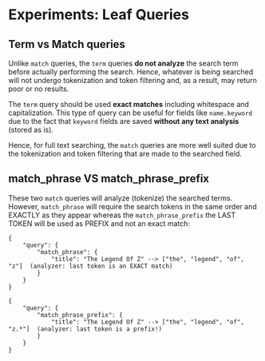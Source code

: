 # Experiments: Leaf Queries

## Term vs Match queries

Unlike `match` queries, the `term` queries **do not analyze** the search term before actually performing the search. Hence, whatever is being searched will not undergo tokenization and token filtering and, as a result, may return poor or no results.

The `term` query should be used **exact matches** including whitespace and capitalization. This type of query can be useful for fields like `name.keyword` due to the fact that `keyword` fields are saved **without any text analysis** (stored as is).

Hence, for full text searching, the `match` queries are more well suited due to the tokenization and token filtering that are made to the searched field.

## match_phrase VS match_phrase_prefix

These two `match` queries will analyze (tokenize) the searched terms. However, `match_phrase` will require the search tokens in the same
order and EXACTLY as they appear whereas the `match_phrase_prefix` the LAST TOKEN will be used as PREFIX and not an exact match:

```text
{
    "query": {
        "match_phrase": {
            "title": "The Legend Of Z" --> ["the", "legend", "of", "z"]  (analyzer: last token is an EXACT match)
        }
    }
}

{
    "query": {
        "match_phrase_prefix": {
            "title": "The Legend Of Z" --> ["the", "legend", "of", "z.*"]  (analyzer: last token is a prefix!)
        }
    }
}
```
